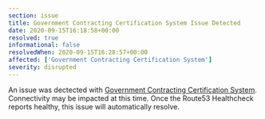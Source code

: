 ```yaml
---
section: issue
title: Government Contracting Certification System Issue Detected
date: 2020-09-15T16:18:58+00:00
resolved: true
informational: false
resolvedWhen: 2020-09-15T16:28:57+00:00
affected: ['Government Contracting Certification System']
severity: disrupted
---
```

An issue was dectected with [Government Contracting Certification System](https://certify.sba.gov).  Connectivity may be impacted at this time.  Once the Route53 Healthcheck reports healthy, this issue will automatically resolve.

